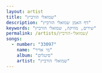 ```yaml
---
layout: artist
title: "שמואלי הורביץ"
description: "דף האמן שמואלי הורביץ"
keywords: "שירים, מוזיקה, שמואלי הורביץ"
permalink: /artists/שמואלי-הורביץ/
songs:
  - number: "33097"
    name: "מי אדיר"
    album: "סינגלים"
    artist: "שמואלי הורביץ"
---
```

